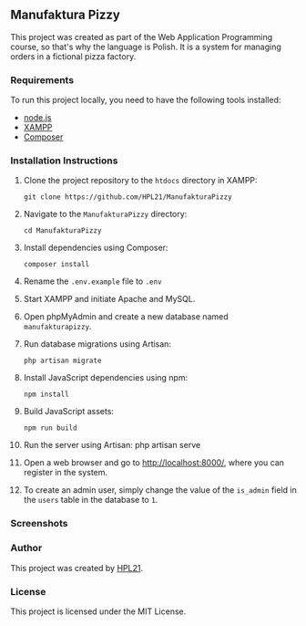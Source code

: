 Manufaktura Pizzy
-------------------

This project was created as part of the Web Application Programming course, so that's why the language is Polish. It is a system for managing orders in a fictional pizza factory.

### Requirements

To run this project locally, you need to have the following tools installed:

*   [node.js](https://nodejs.org/en)
*   [XAMPP](https://www.apachefriends.org/)
*   [Composer](https://getcomposer.org/)

### Installation Instructions

1.  Clone the project repository to the `htdocs` directory in XAMPP:
    ```
    git clone https://github.com/HPL21/ManufakturaPizzy
    ```
2.  Navigate to the `ManufakturaPizzy` directory:
    ```
    cd ManufakturaPizzy
    ```
3.  Install dependencies using Composer:
    ```
    composer install
    ```
4.  Rename the `.env.example` file to `.env`
    
5.  Start XAMPP and initiate Apache and MySQL.
    
6.  Open phpMyAdmin and create a new database named `manufakturapizzy`.
    
7.  Run database migrations using Artisan:
    ```
    php artisan migrate
    ```
8.  Install JavaScript dependencies using npm:
    ```
    npm install
    ```
9.  Build JavaScript assets:
    ```
    npm run build
    ```
10.  Run the server using Artisan:
    php artisan serve
11.  Open a web browser and go to [http://localhost:8000/](http://localhost:8000/), where you can register in the system.
    
12.  To create an admin user, simply change the value of the `is_admin` field in the `users` table in the database to `1`.
    
### Screenshots




### Author

This project was created by [HPL21](https://github.com/HPL21).

### License

This project is licensed under the MIT License.